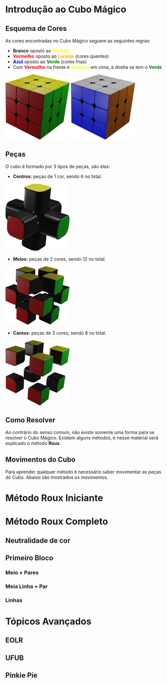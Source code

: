 # Introdução ao Cubo Mágico
## Esquema de Cores
As cores encontradas no Cubo Mágico seguem as seguintes regras:
* **Branco** oposto ao <span style="color:yellow">**Amarelo**</span>
* <span style="color:red">**Vermelho**</span> oposto ao <span style="color:orange">**Laranja**</span> (cores quentes)
* <span style="color:blue">**Azul**</span> oposto ao <span style="color:green">**Verde**</span> (cores frias)
* Com <span style="color:red">**Vermelho**</span> na frente e <span style="color:yellow">**Amarelo**</span> em cima, à direita se tem o <span style="color:green">**Verde**</span>

<img src="cores/cores1.png" alt="drawing" width="200"/>
<img src="cores/cores2.png" alt="drawing" width="200"/>



## Peças
O cubo é formado por 3 tipos de peças, são elas:
* **Centros:** peças de 1 cor, sendo 6 no total.

<img src="pecas/centros.png" alt="drawing" width="200"/>

* **Meios:** peças de 2 cores, sendo 12 no total.

<img src="pecas/meios.png" alt="drawing" width="200"/>

* **Cantos:** peças de 3 cores, sendo 8 no total.

<img src="pecas/cantos.png" alt="drawing" width="200"/>

## Como Resolver
Ao contrário do senso comum, não existe somente uma forma para se resolver o Cubo Mágico. Existem alguns métodos, e nesse material será explicado o método **Roux**.

## Movimentos do Cubo
Para aprender qualquer método é necessário saber movimentar as peças do Cubo. Abaixo são mostrados os movimentos.

# Método Roux Iniciante

# Método Roux Completo
## Neutralidade de cor
## Primeiro Bloco
### Meio + Pares
### Meia Linha + Par
### Linhas

# Tópicos Avançados
## EOLR
## 
## UFUB
## Pinkie Pie